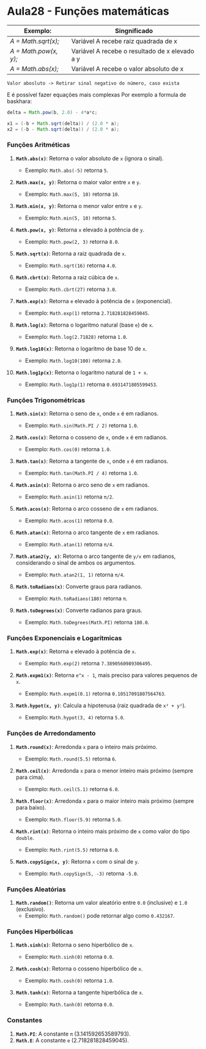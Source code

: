 # Aula28 - Funções matemáticas


| Exemplo:              | Singnificado                                   |
| --------------------- | ---------------------------------------------- |
| _A = Math.sqrt(x);_   | Variável A recebe raiz quadrada de x           |
| _A = Math.pow(x, y);_ | Variável A recebe o resultado de x elevado a y |
| _A = Math.abs(x);_    | Variável A recebe o valor absoluto de x        |
`Valor abosluto -> Retirar sinal negativo do número, caso exista`

E é possível fazer equações mais complexas 
Por exemplo a formula de baskhara:
```java
delta = Math.pow(b, 2.0) - 4*a*c; 

x1 = (-b + Math.sqrt(delta)) / (2.0 * a); 
x2 = (-b - Math.sqrt(delta)) / (2.0 * a);
```

### Funções Aritméticas
1. **`Math.abs(x)`**: Retorna o valor absoluto de `x` (ignora o sinal).
    
    - Exemplo: `Math.abs(-5)` retorna `5`.
2. **`Math.max(x, y)`**: Retorna o maior valor entre `x` e `y`.
    
    - Exemplo: `Math.max(5, 10)` retorna `10`.
3. **`Math.min(x, y)`**: Retorna o menor valor entre `x` e `y`.
    
    - Exemplo: `Math.min(5, 10)` retorna `5`.
4. **`Math.pow(x, y)`**: Retorna `x` elevado à potência de `y`.
    
    - Exemplo: `Math.pow(2, 3)` retorna `8.0`.
5. **`Math.sqrt(x)`**: Retorna a raiz quadrada de `x`.
    
    - Exemplo: `Math.sqrt(16)` retorna `4.0`.
6. **`Math.cbrt(x)`**: Retorna a raiz cúbica de `x`.
    
    - Exemplo: `Math.cbrt(27)` retorna `3.0`.
7. **`Math.exp(x)`**: Retorna `e` elevado à potência de `x` (exponencial).
    
    - Exemplo: `Math.exp(1)` retorna `2.718281828459045`.
8. **`Math.log(x)`**: Retorna o logaritmo natural (base `e`) de `x`.
    
    - Exemplo: `Math.log(2.71828)` retorna `1.0`.
9. **`Math.log10(x)`**: Retorna o logaritmo de base 10 de `x`.
    
    - Exemplo: `Math.log10(100)` retorna `2.0`.
10. **`Math.log1p(x)`**: Retorna o logaritmo natural de `1 + x`.
    
    - Exemplo: `Math.log1p(1)` retorna `0.6931471805599453`.

### Funções Trigonométricas

1. **`Math.sin(x)`**: Retorna o seno de `x`, onde `x` é em radianos.
    
    - Exemplo: `Math.sin(Math.PI / 2)` retorna `1.0`.
2. **`Math.cos(x)`**: Retorna o cosseno de `x`, onde `x` é em radianos.
    
    - Exemplo: `Math.cos(0)` retorna `1.0`.
3. **`Math.tan(x)`**: Retorna a tangente de `x`, onde `x` é em radianos.
    
    - Exemplo: `Math.tan(Math.PI / 4)` retorna `1.0`.
4. **`Math.asin(x)`**: Retorna o arco seno de `x` em radianos.
    
    - Exemplo: `Math.asin(1)` retorna `π/2`.
5. **`Math.acos(x)`**: Retorna o arco cosseno de `x` em radianos.
    
    - Exemplo: `Math.acos(1)` retorna `0.0`.
6. **`Math.atan(x)`**: Retorna o arco tangente de `x` em radianos.
    
    - Exemplo: `Math.atan(1)` retorna `π/4`.
7. **`Math.atan2(y, x)`**: Retorna o arco tangente de `y/x` em radianos, considerando o sinal de ambos os argumentos.
    
    - Exemplo: `Math.atan2(1, 1)` retorna `π/4`.
8. **`Math.toRadians(x)`**: Converte graus para radianos.
    
    - Exemplo: `Math.toRadians(180)` retorna `π`.
9. **`Math.toDegrees(x)`**: Converte radianos para graus.
    
    - Exemplo: `Math.toDegrees(Math.PI)` retorna `180.0`.

### Funções Exponenciais e Logarítmicas

1. **`Math.exp(x)`**: Retorna `e` elevado à potência de `x`.
    
    - Exemplo: `Math.exp(2)` retorna `7.3890560989306495`.
2. **`Math.expm1(x)`**: Retorna `e^x - 1`, mais preciso para valores pequenos de `x`.
    
    - Exemplo: `Math.expm1(0.1)` retorna `0.10517091807564763`.
3. **`Math.hypot(x, y)`**: Calcula a hipotenusa (raiz quadrada de `x² + y²`).
    
    - Exemplo: `Math.hypot(3, 4)` retorna `5.0`.

### Funções de Arredondamento

1. **`Math.round(x)`**: Arredonda `x` para o inteiro mais próximo.
    
    - Exemplo: `Math.round(5.5)` retorna `6`.
2. **`Math.ceil(x)`**: Arredonda `x` para o menor inteiro mais próximo (sempre para cima).
    
    - Exemplo: `Math.ceil(5.1)` retorna `6.0`.
3. **`Math.floor(x)`**: Arredonda `x` para o maior inteiro mais próximo (sempre para baixo).
    
    - Exemplo: `Math.floor(5.9)` retorna `5.0`.
4. **`Math.rint(x)`**: Retorna o inteiro mais próximo de `x` como valor do tipo `double`.
    
    - Exemplo: `Math.rint(5.5)` retorna `6.0`.
5. **`Math.copySign(x, y)`**: Retorna `x` com o sinal de `y`.
    
    - Exemplo: `Math.copySign(5, -3)` retorna `-5.0`.

### Funções Aleatórias

1. **`Math.random()`**: Retorna um valor aleatório entre `0.0` (inclusive) e `1.0` (exclusivo).
    - Exemplo: `Math.random()` pode retornar algo como `0.432167`.

### Funções Hiperbólicas

1. **`Math.sinh(x)`**: Retorna o seno hiperbólico de `x`.
    
    - Exemplo: `Math.sinh(0)` retorna `0.0`.
2. **`Math.cosh(x)`**: Retorna o cosseno hiperbólico de `x`.
    
    - Exemplo: `Math.cosh(0)` retorna `1.0`.
3. **`Math.tanh(x)`**: Retorna a tangente hiperbólica de `x`.
    
    - Exemplo: `Math.tanh(0)` retorna `0.0`.

### Constantes

1. **`Math.PI`**: A constante `π` (3.141592653589793).
2. **`Math.E`**: A constante `e` (2.718281828459045).